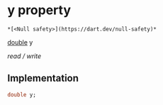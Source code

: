 


# y property




    *[<Null safety>](https://dart.dev/null-safety)*


[double](https://api.flutter.dev/flutter/dart-core/double-class.html) y
  
_read / write_






## Implementation

```dart
double y;


```







